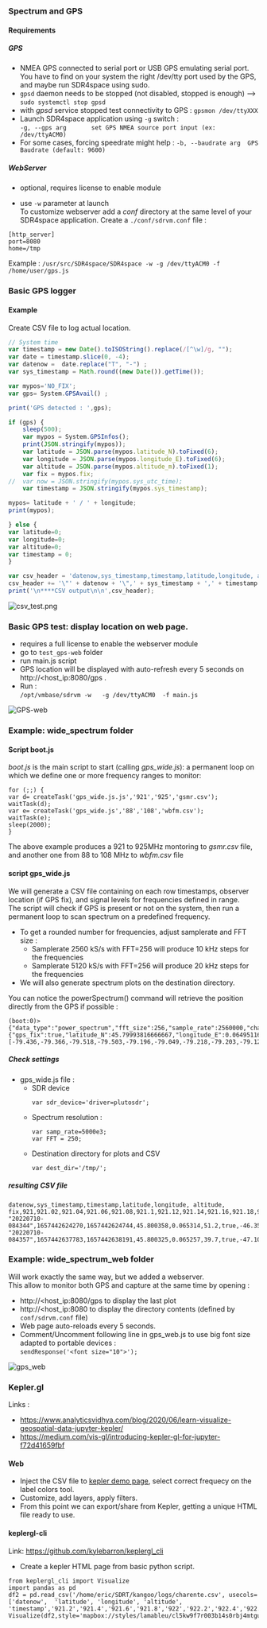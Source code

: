 ### Spectrum and GPS

#### Requirements

##### GPS
- NMEA GPS connected to serial port or USB GPS emulating serial port. You have to find on your system the right /dev/tty port used by the GPS, and maybe run SDR4space using sudo.  
- `gpsd` daemon needs to be stopped (not disabled, stopped is enough) --> `sudo systemctl stop gpsd`
- with *gpsd* service stopped test connectivity to GPS : `gpsmon /dev/ttyXXX`
- Launch SDR4space application using `-g` switch :  
  `-g, --gps arg       set GPS NMEA source port input (ex: /dev/ttyACM0)`
- For some cases, forcing speedrate might help :
  `-b, --baudrate arg  GPS Baudrate (default: 9600)`
  
##### WebServer

- optional, requires license to enable module

- use `-w` parameter at launch  
  To customize webserver add a *conf* directory at the same level of your SDR4space application. Create a `./conf/sdrvm.conf` file :

````
[http_server]
port=8080
home=/tmp
````

  Example :
   `/usr/src/SDR4space/SDR4space -w -g /dev/ttyACM0 -f /home/user/gps.js`

### Basic GPS logger

#### Example 



Create CSV file to log actual location.

``` javascript
// System time
var timestamp = new Date().toISOString().replace(/[^\w]/g, "");
var date = timestamp.slice(0, -4);
var datenow =  date.replace("T", "-") ;
var sys_timestamp = Math.round((new Date()).getTime());

var mypos='NO_FIX';
var gps= System.GPSAvail() ;

print('GPS detected : ',gps);

if (gps) {
	sleep(500);
	var mypos = System.GPSInfos();
	print(JSON.stringify(mypos));
	var latitude = JSON.parse(mypos.latitude_N).toFixed(6);
	var longitude = JSON.parse(mypos.longitude_E).toFixed(6);
	var altitude = JSON.parse(mypos.altitude_m).toFixed(1);
	var fix = mypos.fix;
//	var now = JSON.stringify(mypos.sys_utc_time);
	var timestamp = JSON.stringify(mypos.sys_timestamp);

mypos= latitude + ' / ' + longitude;
print(mypos);

} else {
var latitude=0;
var longitude=0;
var altitude=0;
var timestamp = 0;
}

var csv_header = 'datenow,sys_timestamp,timestamp,latitude,longitude, altitude, fix\n';
csv_header += '\"' + datenow + '\",' + sys_timestamp + ',' + timestamp + ',' + latitude + ',' + longitude + ',' + altitude  + ',' + fix;
print('\n****CSV output\n\n',csv_header);
```
![csv_test.png](csv_test.png)

### Basic GPS test: display location on web page.

- requires a full license to enable the webserver module  
- go to `test_gps-web` folder
- run main.js script 
- GPS location will be displayed with auto-refresh every 5 seconds on http://<host_ip:8080/gps .
- Run :  
`/opt/vmbase/sdrvm -w   -g /dev/ttyACM0  -f main.js`

![GPS-web](test_gps-web/gpsweb.png)

### Example: wide_spectrum folder

#### Script boot.js
*boot.js* is the main script to start (calling *gps_wide.js*): a permanent loop on which we define one or more frequency ranges to monitor:  

```
for (;;) {
var d= createTask('gps_wide.js.js','921','925','gsmr.csv');
waitTask(d);
var e= createTask('gps_wide.js','88','108','wbfm.csv');
waitTask(e);
sleep(2000);
}
```
The above example  produces a 921 to 925MHz montoring to *gsmr.csv* file, and another one from 88 to 108 MHz to *wbfm.csv* file  

#### script gps_wide.js  
We will generate a CSV file containing on each row timestamps, observer location (if GPS fix), and signal levels for frequencies defined in range.   
The script will check if GPS is present or not on the system, then run a permanent loop to scan spectrum on a predefined frequency.  
- To get a rounded number for frequencies, adjust samplerate and FFT size :  
    - Samplerate 2560 kS/s with FFT=256 will produce 10 kHz steps for the frequencies    
    - Samplerate 5120 kS/s with FFT=256 will produce 20 kHz steps for the frequencies  
- We will also generate spectrum plots on the destination directory.

You can notice the powerSpectrum() command will retrieve the position directly from the GPS if possible :

````
(boot:0)> {"data_type":"power_spectrum","fft_size":256,"sample_rate":2560000,"channel":0,"timestamp":1656696082778,"position":{"gps_fix":true,"latitude_N":45.79993816666667,"longitude_E":0.06495116666666666,"altitude":58.3},"spectrum":[-79.436,-79.366,-79.518,-79.503,-79.196,-79.049,-79.218,-79.203,-79.123,-78.958,-78.652,-78.359,-77.995,-77.58,-77.045,-76.742,-76.432,-75.936,-75.842,-75.813,-74.59,-70.81,-67.561,-64.003,-61.304,-58.713,-56.496,-53.737,-51.657,-50.042,-46.404,-46.024,-43.838,-44.159,-43.104,-42.648,-42.857,-41.73,-40.484,-41.309,-41.096,-40.29,-40.929,-42.261,-44.73,-48.796,-46.81,-47.301,-48.026,-49.538,-53.434,-55.907,-58.267,-62.273,-66.985,-69.77,-65.841,-50.659,-46.625,-51.994,-68.747,-73.909,-74.111,-74.328,-74.712,-74.938,-75.294,-75.394,-75.292,-75.37,-75.259,-75.13,-75.102,-75.16,-75.299,-75.203,-74.927,-74.958,-75.023,-74.878,-74.929,.....]
````

##### Check settings
- gps_wide.js file :
  - SDR device
	````  
	var sdr_device='driver=plutosdr';
	````
  - Spectrum resolution :
	````
	var samp_rate=5000e3;
	var FFT = 250;
	````
  - Destination directory for plots and CSV
  	````
  	var dest_dir='/tmp/';
  	````
##### resulting CSV file
````
datenow,sys_timestamp,timestamp,latitude,longitude, altitude, fix,921,921.02,921.04,921.06,921.08,921.1,921.12,921.14,921.16,921.18,921.2,921.22,921.24....
"20220710-084344",1657442624270,1657442624744,45.800358,0.065314,51.2,true,-46.35,-46.255,-46.297,-46.164,-45.794,-45.102,-44.655,-43.365,-41.833,-41.278,-41.3,......
"20220710-084357",1657442637783,1657442638191,45.800325,0.065257,39.7,true,-47.107,-46.949,-46.805,-46.619,-46.496,-46.066,-45.556,-44.524,-43.406,-42.934,-42.872,-42.261,-38.058,-33.002,-29.199,-26.086,-21.921,........
````

### Example:  wide_spectrum_web folder

Will work exactly the same way, but we added a webserver.  
This allow to monitor both GPS and capture at the same time by opening :  
- http://<host_ip:8080/gps to display the last plot  
- http://<host_ip:8080 to display the directory contents (defined by `conf/sdrvm.conf` file)  
- Web page auto-reloads every 5 seconds.  
- Comment/Uncomment following line in gps_web.js to use big font size adapted to portable devices :  
   `sendResponse('<font size="10">');`


![gps_web](./wide_spectrum_web/gps_web.png)



### Kepler.gl

Links :  
- https://www.analyticsvidhya.com/blog/2020/06/learn-visualize-geospatial-data-jupyter-kepler/  
- https://medium.com/vis-gl/introducing-kepler-gl-for-jupyter-f72d41659fbf

#### Web 
- Inject the CSV file to [kepler demo page](kepler.gl/demo), select correct frequecy on the label colors tool.  
- Customize, add layers, apply filters.  
- From this point we can export/share from Kepler, getting a unique HTML file ready to use.


#### keplergl-cli

Link: https://github.com/kylebarron/keplergl_cli  

- Create a kepler HTML page from basic python script.
````
from keplergl_cli import Visualize
import pandas as pd
df2 = pd.read_csv('/home/eric/SDRT/kangoo/logs/charente.csv', usecols=['datenow',  'latitude', 'longitude', 'altitude', 'timestamp','921.2','921.4','921.6','921.8','922','922.2','922.4','922.6','922.8','923','923.2','923.4','921.6','923.8','923.4','923.8','924','924.2','924.4','924.6','924.8','924.4','924.8'])
Visualize(df2,style='mapbox://styles/lamableu/cl5kw9f7r003b14s0rbj4mtgu')

````

